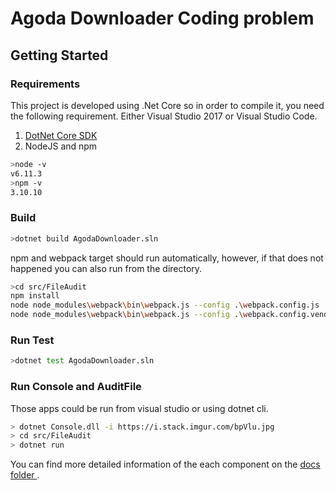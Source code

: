 # Agoda Downloader Coding problem

## Getting Started

### Requirements

This project is developed using .Net Core so in order to compile it, you need the following requirement.
Either Visual Studio 2017 or Visual Studio Code.

1. [DotNet Core SDK ][dotnet-core]
2. NodeJS and npm
```bash
>node -v
v6.11.3
>npm -v
3.10.10
```

### Build

```bash
>dotnet build AgodaDownloader.sln
```
npm and webpack  target should run automatically,
however, if that does not happened you can also run from the directory.

```bash
>cd src/FileAudit
npm install
node node_modules\webpack\bin\webpack.js --config .\webpack.config.js
node node_modules\webpack\bin\webpack.js --config .\webpack.config.vendor.js
```

### Run Test

```bash
>dotnet test AgodaDownloader.sln
```

### Run Console and AuditFile

Those apps could be run from visual studio or using dotnet cli.
```bash
> dotnet Console.dll -i https://i.stack.imgur.com/bpVlu.jpg
> cd src/FileAudit
> dotnet run 
```

You can find more detailed information of the each component on the [docs folder ][docs]. 



[docs]: docs/overview.md
[dotnet-core]: https://www.microsoft.com/net/download/windows
